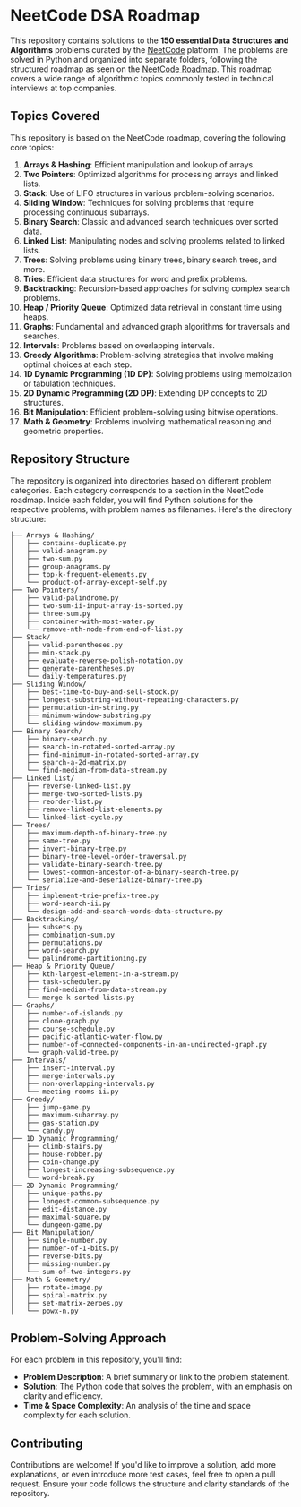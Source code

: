 

# NeetCode DSA Roadmap

This repository contains solutions to the **150 essential Data Structures and Algorithms** problems curated by the [NeetCode](https://neetcode.io) platform. The problems are solved in Python and organized into separate folders, following the structured roadmap as seen on the [NeetCode Roadmap](https://neetcode.io/roadmap). This roadmap covers a wide range of algorithmic topics commonly tested in technical interviews at top companies.

## Topics Covered

This repository is based on the NeetCode roadmap, covering the following core topics:

1. **Arrays & Hashing**: Efficient manipulation and lookup of arrays.
2. **Two Pointers**: Optimized algorithms for processing arrays and linked lists.
3. **Stack**: Use of LIFO structures in various problem-solving scenarios.
4. **Sliding Window**: Techniques for solving problems that require processing continuous subarrays.
5. **Binary Search**: Classic and advanced search techniques over sorted data.
6. **Linked List**: Manipulating nodes and solving problems related to linked lists.
7. **Trees**: Solving problems using binary trees, binary search trees, and more.
8. **Tries**: Efficient data structures for word and prefix problems.
9. **Backtracking**: Recursion-based approaches for solving complex search problems.
10. **Heap / Priority Queue**: Optimized data retrieval in constant time using heaps.
11. **Graphs**: Fundamental and advanced graph algorithms for traversals and searches.
12. **Intervals**: Problems based on overlapping intervals.
13. **Greedy Algorithms**: Problem-solving strategies that involve making optimal choices at each step.
14. **1D Dynamic Programming (1D DP)**: Solving problems using memoization or tabulation techniques.
15. **2D Dynamic Programming (2D DP)**: Extending DP concepts to 2D structures.
16. **Bit Manipulation**: Efficient problem-solving using bitwise operations.
17. **Math & Geometry**: Problems involving mathematical reasoning and geometric properties.

## Repository Structure

The repository is organized into directories based on different problem categories. Each category corresponds to a section in the NeetCode roadmap. Inside each folder, you will find Python solutions for the respective problems, with problem names as filenames. Here's the directory structure:

```
├── Arrays & Hashing/
│   ├── contains-duplicate.py
│   ├── valid-anagram.py
│   ├── two-sum.py
│   ├── group-anagrams.py
│   ├── top-k-frequent-elements.py
│   └── product-of-array-except-self.py
├── Two Pointers/
│   ├── valid-palindrome.py
│   ├── two-sum-ii-input-array-is-sorted.py
│   ├── three-sum.py
│   ├── container-with-most-water.py
│   └── remove-nth-node-from-end-of-list.py
├── Stack/
│   ├── valid-parentheses.py
│   ├── min-stack.py
│   ├── evaluate-reverse-polish-notation.py
│   ├── generate-parentheses.py
│   └── daily-temperatures.py
├── Sliding Window/
│   ├── best-time-to-buy-and-sell-stock.py
│   ├── longest-substring-without-repeating-characters.py
│   ├── permutation-in-string.py
│   ├── minimum-window-substring.py
│   └── sliding-window-maximum.py
├── Binary Search/
│   ├── binary-search.py
│   ├── search-in-rotated-sorted-array.py
│   ├── find-minimum-in-rotated-sorted-array.py
│   ├── search-a-2d-matrix.py
│   └── find-median-from-data-stream.py
├── Linked List/
│   ├── reverse-linked-list.py
│   ├── merge-two-sorted-lists.py
│   ├── reorder-list.py
│   ├── remove-linked-list-elements.py
│   └── linked-list-cycle.py
├── Trees/
│   ├── maximum-depth-of-binary-tree.py
│   ├── same-tree.py
│   ├── invert-binary-tree.py
│   ├── binary-tree-level-order-traversal.py
│   ├── validate-binary-search-tree.py
│   ├── lowest-common-ancestor-of-a-binary-search-tree.py
│   └── serialize-and-deserialize-binary-tree.py
├── Tries/
│   ├── implement-trie-prefix-tree.py
│   ├── word-search-ii.py
│   └── design-add-and-search-words-data-structure.py
├── Backtracking/
│   ├── subsets.py
│   ├── combination-sum.py
│   ├── permutations.py
│   ├── word-search.py
│   └── palindrome-partitioning.py
├── Heap & Priority Queue/
│   ├── kth-largest-element-in-a-stream.py
│   ├── task-scheduler.py
│   ├── find-median-from-data-stream.py
│   └── merge-k-sorted-lists.py
├── Graphs/
│   ├── number-of-islands.py
│   ├── clone-graph.py
│   ├── course-schedule.py
│   ├── pacific-atlantic-water-flow.py
│   ├── number-of-connected-components-in-an-undirected-graph.py
│   └── graph-valid-tree.py
├── Intervals/
│   ├── insert-interval.py
│   ├── merge-intervals.py
│   ├── non-overlapping-intervals.py
│   └── meeting-rooms-ii.py
├── Greedy/
│   ├── jump-game.py
│   ├── maximum-subarray.py
│   ├── gas-station.py
│   └── candy.py
├── 1D Dynamic Programming/
│   ├── climb-stairs.py
│   ├── house-robber.py
│   ├── coin-change.py
│   ├── longest-increasing-subsequence.py
│   └── word-break.py
├── 2D Dynamic Programming/
│   ├── unique-paths.py
│   ├── longest-common-subsequence.py
│   ├── edit-distance.py
│   ├── maximal-square.py
│   └── dungeon-game.py
├── Bit Manipulation/
│   ├── single-number.py
│   ├── number-of-1-bits.py
│   ├── reverse-bits.py
│   ├── missing-number.py
│   └── sum-of-two-integers.py
├── Math & Geometry/
│   ├── rotate-image.py
│   ├── spiral-matrix.py
│   ├── set-matrix-zeroes.py
│   └── powx-n.py
```


## Problem-Solving Approach

For each problem in this repository, you'll find:

- **Problem Description**: A brief summary or link to the problem statement.
- **Solution**: The Python code that solves the problem, with an emphasis on clarity and efficiency.
- **Time & Space Complexity**: An analysis of the time and space complexity for each solution.


## Contributing

Contributions are welcome! If you'd like to improve a solution, add more explanations, or even introduce more test cases, feel free to open a pull request. Ensure your code follows the structure and clarity standards of the repository.
